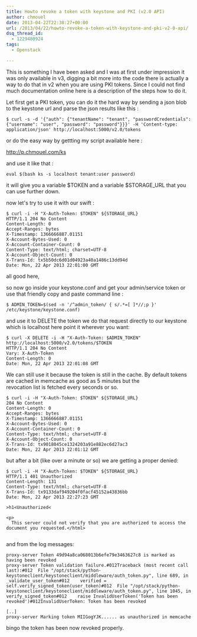 ```yaml
---
title: Howto revoke a token with keystone and PKI (v2.0 API)
author: chmouel
date: 2013-04-22T22:38:27+00:00
url: /2013/04/22/howto-revoke-a-token-with-keystone-and-pki-v2-0-api/
dsq_thread_id:
  - 1229480924
tags:
  - Openstack

---
```

This is something I have been asked and I was at first under impression it was only available in v3, digging a bit more into the code there is actually a way to do that in v2 when you are using PKI tokens. Since I could not find much documentation online here is a description of the steps how to do it.

Let first get a PKI token, you can do it the hard way by sending a json blob to the keystone url and parse the json results like this :


```
$ curl -s -d '{"auth": {"tenantName": "tenant", "passwordCredentials": {"username": "user", "password": "password"}}}' -H 'Content-type: application/json' http://localhost:5000/v2.0/tokens
```


or do the easy way by gettting my script available here :

<http://p.chmouel.com/ks>

and use it like that :


```
eval $(bash ks -s localhost tenant:user password)
```


it will give you a variable $TOKEN and a variable $STORAGE_URL that you can use further down.

now let's try to use it with our swift :


```
$ curl -i -H "X-Auth-Token: $TOKEN" ${STORAGE_URL}
HTTP/1.1 204 No Content
Content-Length: 0
Accept-Ranges: bytes
X-Timestamp: 1366666887.01151
X-Account-Bytes-Used: 0
X-Account-Container-Count: 0
Content-Type: text/html; charset=UTF-8
X-Account-Object-Count: 0
X-Trans-Id: tx5b50dc6d01d04923a40a1486c13dd94d
Date: Mon, 22 Apr 2013 22:01:00 GMT
```


all good here,

so now go inside your keystone.conf and get your admin/service token or use that friendly copy and paste command line :


```
$ ADMIN_TOKEN=$(sed -n '/^admin_token/ { s/.*=[ ]*//;p }' /etc/keystone/keystone.conf)
```


and use it to DELETE the token we do that request directly to our keystone which is localhost here point it wherever you want:


```
$ curl -X DELETE -i -H "X-Auth-Token: $ADMIN_TOKEN" http://localhost:5000/v2.0/tokens/$TOKEN
HTTP/1.1 204 No Content
Vary: X-Auth-Token
Content-Length: 0
Date: Mon, 22 Apr 2013 22:01:08 GMT
```


We can still use it because the token is still in the cache. By default tokens are cached in memcache as good as 5 minutes but the  
revocation list is fetched every seconds or so.


```
$ curl -i -H "X-Auth-Token: $TOKEN" ${STORAGE_URL}
204 No Content
Content-Length: 0
Accept-Ranges: bytes
X-Timestamp: 1366666887.01151
X-Account-Bytes-Used: 0
X-Account-Container-Count: 0
Content-Type: text/html; charset=UTF-8
X-Account-Object-Count: 0
X-Trans-Id: tx9018045ce1324203a91e882ec6d27ac3
Date: Mon, 22 Apr 2013 22:01:12 GMT
```


but after a bit (like over a minute or so) we are getting a proper denied:


```
$ curl -i -H "X-Auth-Token: $TOKEN" ${STORAGE_URL}
HTTP/1.1 401 Unauthorized
Content-Length: 131
Content-Type: text/html; charset=UTF-8
X-Trans-Id: tx9133daf949204f0facf45152a43836bb
Date: Mon, 22 Apr 2013 22:27:23 GMT

>h1<Unauthorized< 

<p>
  This server could not verify that you are authorized to access the document you requested.</html>
  
```

  
  
  <p>
    and from the log messages:
  </p>
  
  
  
```
proxy-server Token 49d94a8ca068013b6efe79e3463627c8 is marked as having been revoked
proxy-server Token validation failure.#012Traceback (most recent call last):#012  File "/opt/stack/python-keystoneclient/keystoneclient/middleware/auth_token.py", line 689, in _validate_user_token#012    verified = self.verify_signed_token(user_token)#012  File "/opt/stack/python-keystoneclient/keystoneclient/middleware/auth_token.py", line 1045, in verify_signed_token#012    raise InvalidUserToken('Token has been revoked')#012InvalidUserToken: Token has been revoked

[..]
proxy-server Marking token MIIGogYJK...... as unauthorized in memcache

```

  
  
  <p>
    bingo the token has been now revoked properly.
  </p>